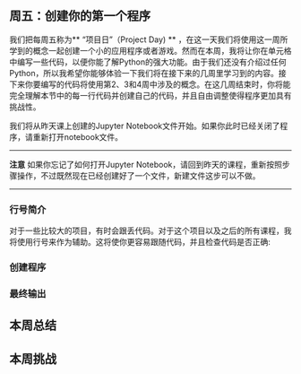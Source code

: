 ## 周五：创建你的第一个程序

我们把每周五称为** “项目日”（Project Day) ** ，在这一天我们将使用这一周所学到的概念一起创建一个小的应用程序或者游戏。然而在本周，我将让你在单元格中编写一些代码，以便你能了解Python的强大功能。由于我们还没有介绍过任何Python，所以我希望你能够体验一下我们将在接下来的几周里学习到的内容。接下来你要编写的代码将使用第2、3和4周中涉及的概念。在这几周结束时，你将能完全理解本节中的每一行代码并创建自己的代码，并且自由调整使得程序更加具有挑战性。

我们将从昨天课上创建的Jupyter Notebook文件开始。如果你此时已经关闭了程序，请重新打开notebook文件。

---

**注意** 如果你忘记了如何打开Jupyter Notebook，请回到昨天的课程，重新按照步骤操作，不过既然现在已经创建好了一个文件，新建文件这步可以不做。

---

### 行号简介

对于一些比较大的项目，有时会跟丢代码。对于这个项目以及之后的所有课程，我将使用行号来作为辅助。这将使你更容易跟随代码，并且检查代码是否正确:

### 创建程序

### 最终输出

## 本周总结

## 本周挑战

